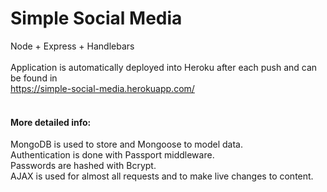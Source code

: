 # Simple Social Media

Node + Express + Handlebars
<br><br>
Application is automatically deployed into Heroku after each push and can be found in
<br>
https://simple-social-media.herokuapp.com/
<br><br>
<h4>More detailed info:</h4>
MongoDB is used to store and Mongoose to model data.
<br>
Authentication is done with Passport middleware.
<br>
Passwords are hashed with Bcrypt.
<br>
AJAX is used for almost all requests and to make live changes to content.
